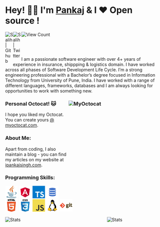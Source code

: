 # Hey! 🙋‍♂️ I'm [Pankaj](https://ipankajsingh.com/) & I ❤ Open source !

<a href="https://github.com/ipankajsingh">
  <img align="left" alt="Salih | Github" width="25px" src="https://cdn.worldvectorlogo.com/logos/github-icon-1.svg" />
</a>

<a href="https://twitter.com/isinghpankaj">
  <img align="left" alt="Salih | Twitter" width="27px" src="https://cdn1.iconfinder.com/data/icons/social-media-circle-7/512/Circled_Twitter_svg-512.png" />
</a>

  ![View Count](https://gpvc.arturio.dev/ipankajsingh)
  


<br />
<br />

I am a passionate software engineer with over 4+ years of experience in insurance, shippping & logistics domain. I have worked across all phases of Software Development Life Cycle. I’m a strong engineering professional with a Bachelor’s degree focused in Information Technology from University of Pune, India. I have worked with a range of different languages, frameworks, databases and I am always looking for opportunities to work with something new.
<!--and my [Medium](https://medium.com/@math3mantic) account.-->

### Personal Octocat! 🐱 <img align="right" alt="MyOctocat" height =" 300px" width="300px" src="https://github.com/salihkilicli/salihkilicli/blob/master/octocat.png" />

I hope you liked my Octocat. You can create yours [@ myoctocat.com](https://myoctocat.com/).

### About Me:

Apart from coding, I also maintain a blog - you can find my articles on my website at [ipankajsingh.com](https://ipankajsingh.com/).



### Programming Skills: 

<code><img height="40" src="https://raw.githubusercontent.com/github/explore/80688e429a7d4ef2fca1e82350fe8e3517d3494d/topics/java/java.png"></code>
<code><img height="40" src="https://raw.githubusercontent.com/github/explore/80688e429a7d4ef2fca1e82350fe8e3517d3494d/topics/angular/angular.png"></code>
<code><img height="40" src="https://raw.githubusercontent.com/github/explore/80688e429a7d4ef2fca1e82350fe8e3517d3494d/topics/typescript/typescript.png"></code>
<code><img height="40" src="https://raw.githubusercontent.com/github/explore/80688e429a7d4ef2fca1e82350fe8e3517d3494d/topics/sql/sql.png"></code>
<code><img height="40" src="https://raw.githubusercontent.com/github/explore/80688e429a7d4ef2fca1e82350fe8e3517d3494d/topics/html/html.png"></code>
<code><img height="40" src="https://raw.githubusercontent.com/github/explore/80688e429a7d4ef2fca1e82350fe8e3517d3494d/topics/css/css.png"></code>
<code><img height="40" src="https://raw.githubusercontent.com/github/explore/80688e429a7d4ef2fca1e82350fe8e3517d3494d/topics/javascript/javascript.png"></code>
<code><img height="40" src="https://raw.githubusercontent.com/github/explore/80688e429a7d4ef2fca1e82350fe8e3517d3494d/topics/linux/linux.png"></code>
<code><img height="40" src="https://raw.githubusercontent.com/github/explore/80688e429a7d4ef2fca1e82350fe8e3517d3494d/topics/git/git.png"></code>

<img align='left' src="https://github-readme-stats.vercel.app/api?username=ipankajsingh&show_icons=true&title_color=fff&icon_color=79ff97&text_color=9f9f9f&bg_color=151515" alt="Stats" width="60%">
<img align='right' src="https://github-readme-stats.vercel.app/api/top-langs/?username=ipankajsingh&show_icons=true&title_color=fff&icon_color=79ff97&text_color=9f9f9f&bg_color=151515" alt="Stats" width="35%">
